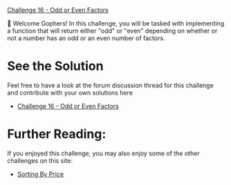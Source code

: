 [Challenge 16 - Odd or Even Factors](https://tutorialedge.net/challenges/go/even-odd-factors/)

👋 Welcome Gophers! In this challenge, you will be tasked with implementing a function that will return either "odd" or "even" depending on whether or not a number has an odd or an even number of factors.

# See the Solution
Feel free to have a look at the forum discussion thread for this challenge and contribute with your own solutions here 
- [Challenge 16 - Odd or Even Factors](https://discuss.tutorialedge.net/t/challenge-16-odd-or-even-factors/38)

# Further Reading:
If you enjoyed this challenge, you may also enjoy some of the other challenges on this site:
- [Sorting By Price](https://tutorialedge.net/challenges/go/sort-by-price/)